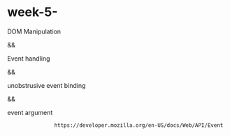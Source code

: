 # week-5-
DOM Manipulation

&&

Event handling

&&

unobstrusive event binding

&& 


event argument

                   https://developer.mozilla.org/en-US/docs/Web/API/Event
                                      
